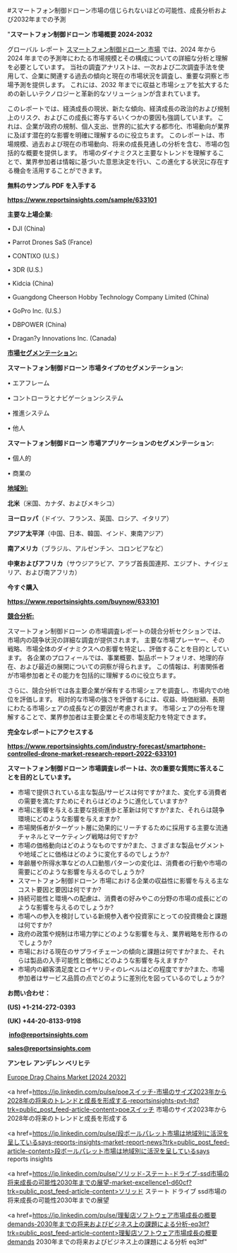 #スマートフォン制御ドローン市場の信じられないほどの可能性、成長分析および2032年までの予測

"<strong>スマートフォン制御ドローン 市場概要 2024-2032</strong>

グローバル レポート <a href=https://www.reportsinsights.com/sample/633101>スマートフォン制御ドローン 市場</a> では、2024 年から 2024 年までの予測年にわたる市場規模とその構成についての詳細な分析と理解を必要としています。 当社の調査アナリストは、一次および二次調査手法を使用して、企業に関連する過去の傾向と現在の市場状況を調査し、重要な洞察と市場予測を提供します。 これには、2032 年までに収益と市場シェアを拡大​​するための新しいテクノロジーと革新的なソリューションが含まれています。

このレポートでは、経済成長の現状、新たな傾向、経済成長の政治的および規制上のリスク、およびこの成長に寄与するいくつかの要因も強調しています。 これは、企業が政府の規制、個人支出、世界的に拡大する都市化、市場動向が業界に及ぼす潜在的な影響を明確に理解するのに役立ちます。 このレポートは、市場規模、過去および現在の市場動向、将来の成長見通しの分析を含む、市場の包括的な概要を提供します。 市場のダイナミクスと主要なトレンドを理解することで、業界参加者は情報に基づいた意思決定を行い、この進化する状況に存在する機会を活用することができます。

<strong><b>無料のサンプル PDF を入手する</b></strong>

<a href=https://www.reportsinsights.com/sample/633101><strong><u>https://www.reportsinsights.com/sample/633101</u></strong></a>

<strong>主要な上場企業:</strong>

• DJI (China)

• Parrot Drones SaS (France)

• CONTIXO (U.S.)

• 3DR (U.S.)

• Kidcia (China)

• Guangdong Cheerson Hobby Technology Company Limited (China)

• GoPro Inc. (U.S.)

• DBPOWER (China)

• Dragan?y Innovations Inc. (Canada)

<strong><u>市場セグメンテーション</u></strong><strong><u>:</u></strong>

<strong>スマートフォン制御ドローン 市場タイプのセグメンテーション:</strong>

• エアフレーム

• コントローラとナビゲーションシステム

• 推進システム

• 他人

<strong>スマートフォン制御ドローン 市場アプリケーションのセグメンテーション:</strong>

• 個人的

• 商業の

<strong><u>地域別</u></strong><strong><u>:</u></strong>

<strong>北米</strong>（米国、カナダ、およびメキシコ）

<strong>ヨーロッパ</strong>（ドイツ、フランス、英国、ロシア、イタリア）

<strong>アジア太平洋</strong>（中国、日本、韓国、インド、東南アジア）

<strong>南アメリカ</strong>（ブラジル、アルゼンチン、コロンビアなど）

<strong>中東およびアフリカ</strong>（サウジアラビア、アラブ首長国連邦、エジプト、ナイジェリア、および南アフリカ）

<strong>今すぐ購入</strong>

<a href=https://www.reportsinsights.com/buynow/633101><strong><u>https://www.reportsinsights.com/buynow/633101</u></strong></a>

<strong><u>競合分析:</u></strong>

スマートフォン制御ドローン の市場調査レポートの競合分析セクションでは、市場内の競争状況の詳細な調査が提供されます。 主要な市場プレーヤー、その戦略、市場全体のダイナミクスへの影響を特定し、評価することを目的としています。 各企業のプロフィールでは、事業概要、製品ポートフォリオ、地理的存在、および最近の展開についての洞察が得られます。 この情報は、利害関係者が市場参加者とその能力を包括的に理解するのに役立ちます。

さらに、競合分析では各主要企業が保有する市場シェアを調査し、市場内での地位を評価します。 相対的な市場の強さを評価するには、収益、時価総額、長期にわたる市場シェアの成長などの要因が考慮されます。 市場シェアの分布を理解することで、業界参加者は主要企業とその市場支配力を特定できます。

<strong>完全なレポートにアクセスする</strong>

<a href=https://www.reportsinsights.com/industry-forecast/smartphone-controlled-drone-market-research-report-2022-633101><strong><u><b>https://www.reportsinsights.com/industry-forecast/smartphone-controlled-drone-market-research-report-2022-633101</b></u></strong></a>

<strong><b>スマートフォン制御ドローン 市場調査レポートは、次の重要な質問に答えることを目的としています。</b></strong>
<ul>
  <li>市場で提供されている主な製品/サービスは何ですか?また、変化する消費者の需要を満たすためにそれらはどのように進化していますか?</li>
  <li>市場に影響を与える主要な技術進歩と革新は何ですか?また、それらは競争環境にどのような影響を与えますか?</li>
  <li>市場関係者がターゲット層に効果的にリーチするために採用する主要な流通チャネルとマーケティング戦略は何ですか?</li>
  <li>市場の価格動向はどのようなものですか?また、さまざまな製品セグメントや地域ごとに価格はどのように変化するのでしょうか?</li>
  <li>年齢層や所得水準などの人口動態パターンの変化は、消費者の行動や市場の需要にどのような影響を与えるのでしょうか?</li>
  <li>スマートフォン制御ドローン 市場における企業の収益性に影響を与える主なコスト要因と要因は何ですか?</li>
  <li>持続可能性と環境への配慮は、消費者の好みやこの分野の市場の成長にどのような影響を与えるのでしょうか?</li>
  <li>市場への参入を検討している新規参入者や投資家にとっての投資機会と課題は何ですか?</li>
  <li>政府の政策や規制は市場力学にどのような影響を与え、業界戦略を形作るのでしょうか?</li>
  <li>市場における現在のサプライチェーンの傾向と課題は何ですか?また、それらは製品の入手可能性と価格にどのような影響を与えますか?</li>
  <li>市場内の顧客満足度とロイヤリティのレベルはどの程度ですか?また、市場参加者はサービス品質の点でどのように差別化を図っているのでしょうか?</li>
</ul>
<strong>お問い合わせ：</strong>

<strong>(US) +1-214-272-0393</strong>

<strong>(UK) +44-20-8133-9198</strong>

<strong> </strong><a href=info@reportsinsights.com><strong><u>info@reportsinsights.com</u></strong></a>

<a href=sales@reportsinsights.com><strong><u>sales@reportsinsights.com</u></strong></a>

<strong>アンセレ アンデレン ベリヒテ</strong>

<a href=https://www.linkedin.com/pulse/europe-drag-chains-market-cagr-key-insights-covered-fk0lf/>Europe Drag Chains Market [2024 2032]</a>

<a href=https://jp.linkedin.com/pulse/poeスイッチ-市場のサイズ2023年から2028年の将来のトレンドと成長を形成する-reportsinsights-pvt-ltd?trk=public_post_feed-article-content>poeスイッチ 市場のサイズ2023年から2028年の将来のトレンドと成長を形成する</a>

<a href=https://jp.linkedin.com/pulse/段ボールパレット市場は地域別に活況を呈しているsays-reports-insights-market-report-news?trk=public_post_feed-article-content>段ボールパレット市場は地域別に活況を呈しているsays reports insights</a>

<a href=https://jp.linkedin.com/pulse/ソリッド-ステート-ドライブ-ssd市場の将来成長の可能性2030年までの展望-market-excellence1-d60cf?trk=public_post_feed-article-content>ソリッド ステート ドライブ ssd市場の将来成長の可能性2030年までの展望</a>

<a href=https://jp.linkedin.com/pulse/理髪店ソフトウェア市場成長の概要demands-2030年までの将来およびビジネス上の課題による分析-eq3tf?trk=public_post_feed-article-content>理髪店ソフトウェア市場成長の概要demands 2030年までの将来およびビジネス上の課題による分析 eq3tf</a>"
